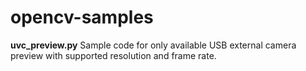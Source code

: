 # opencv-samples
**uvc_preview.py**
Sample code for only available USB external camera preview with supported resolution and frame rate.